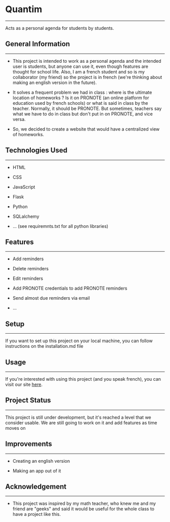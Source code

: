 <h1>Quantim</h1>
<hr><p>Acts as a personal agenda for students by students.</p><h2>General Information</h2>
<hr><ul>
<li>This project is intended to work as a personal agenda and the intended user is students, but anyone can use it, even though features are thought for school life. Also, I am a french student and so is my collaborator (my friend) so the project is in french (we're thinking about making an english version in the future).</li>
</ul><ul>
<li>It solves a frequent problem we had in class :
where is the ultimate location of homeworks ? Is it on PRONOTE (an online platform for education used by french schools) or what is said in class by the teacher. Normally, it should be PRONOTE. But sometimes, teachers say what we have to do in class but don't put in on PRONOTE, and vice versa.</li>
</ul><ul>
<li>So, we decided to create a website that would have a centralized view of homeworks.</li>
</ul><h2>Technologies Used</h2>
<hr><ul>
<li>HTML</li>
</ul><ul>
<li>CSS</li>
</ul><ul>
<li>JavaScript</li>
</ul><ul>
<li>Flask</li>
</ul><ul>
<li>Python</li>
</ul><ul>
<li>SQLalchemy</li>
</ul><ul>
<li>... (see requiremnts.txt for all python libraries)</li>
</ul><h2>Features</h2>
<hr><ul>
<li>Add reminders</li>
</ul><ul>
<li>Delete reminders</li>
</ul><ul>
<li>Edit reminders</li>
</ul><ul>
<li>Add PRONOTE credentials to add PRONOTE reminders</li>
</ul><ul>
<li>Send almost due reminders via email</li>
</ul><ul>
<li>...</li>
</ul><h2>Setup</h2>
<hr><p>If you want to set up this project on your local machine, you can follow instructions on the installation.md file</p><h2>Usage</h2>
<hr><p>If you're interested with using this project (and you speak french), you can visit our site <a href="quantim.pythonanywhere.com">here</a>.</p><h2>Project Status</h2>
<hr><p>This project is still under development, but it's reached a level that we consider usable. We are still going to work on it and add features as time moves on</p><h2>Improvements</h2>
<hr><ul>
<li>Creating an english version</li>
</ul><ul>
<li>Making an app out of it</li>
</ul><h2>Acknowledgement</h2>
<hr><ul>
<li>This project was inspired by my math teacher, who knew me and my friend are "geeks" and said it would be useful for the whole class to have a project like this.</li>
</ul>